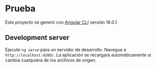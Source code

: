 # Prueba

Este proyecto se generó con [Angular CLI](https://github.com/angular/angular-cli) versión 16.0.1.

## Development server

Ejecute `ng serve` para un servidor de desarrollo. Navegue a `http://localhost:4200/`. La aplicación se recargará automáticamente si cambia cualquiera de los archivos de origen.


